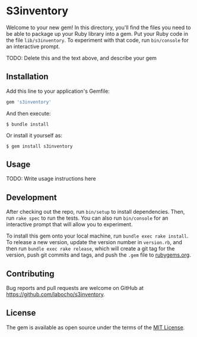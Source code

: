 # S3inventory

Welcome to your new gem! In this directory, you'll find the files you need to be able to package up your Ruby library into a gem. Put your Ruby code in the file `lib/s3inventory`. To experiment with that code, run `bin/console` for an interactive prompt.

TODO: Delete this and the text above, and describe your gem

## Installation

Add this line to your application's Gemfile:

```ruby
gem 's3inventory'
```

And then execute:

    $ bundle install

Or install it yourself as:

    $ gem install s3inventory

## Usage

TODO: Write usage instructions here

## Development

After checking out the repo, run `bin/setup` to install dependencies. Then, run `rake spec` to run the tests. You can also run `bin/console` for an interactive prompt that will allow you to experiment.

To install this gem onto your local machine, run `bundle exec rake install`. To release a new version, update the version number in `version.rb`, and then run `bundle exec rake release`, which will create a git tag for the version, push git commits and tags, and push the `.gem` file to [rubygems.org](https://rubygems.org).

## Contributing

Bug reports and pull requests are welcome on GitHub at https://github.com/labocho/s3inventory.


## License

The gem is available as open source under the terms of the [MIT License](https://opensource.org/licenses/MIT).
